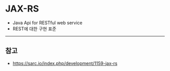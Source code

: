 # JAX-RS
- Java Api for RESTful web service
- REST에 대한 구현 표준

---
## 참고
- https://sarc.io/index.php/development/1159-jax-rs